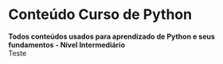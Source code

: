 # Conteúdo Curso de Python
**Todos conteúdos usados para aprendizado de Python e seus fundamentos - Nível Intermediário**  
Teste
